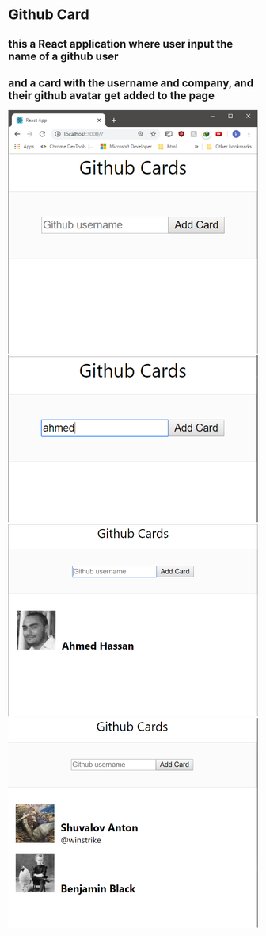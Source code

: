 # Github Card

## this a React application where user input the name of a github user 
## and a card with the username and company, and their github avatar get added to the page

<img src="/readme_assest/1.PNG" alt="start page">
<img src="/readme_assest/2.PNG" alt="input a name">
<img src="/readme_assest/3.PNG" alt="the card get appended">
<img src="/readme_assest/4.PNG" alt="">

